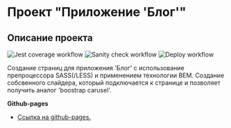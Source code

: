 # Проект "Приложение 'Блог'"

## Описание проекта

![Jest coverage workflow](https://github.com/Stern-Ritter/Weather-project/actions/workflows/coverage.yml/badge.svg)
![Sanity check workflow](https://github.com/Stern-Ritter/blog-application/actions/workflows/sanity-check.yml/badge.svg)
![Deploy workflow](https://github.com/Stern-Ritter/blog-application/actions/workflows/deploy.yml/badge.svg)

Создание страниц для приложения 'Блог' с использование препроцессора SASS(/LESS) и применением технологии BEM.
Создание собсвенного слайдера, который подключается к странице и позволяет получить аналог 'boostrap carusel'.

**Github-pages**

- [Ссылка на github-pages.](https://stern-ritter.github.io/blog-application/main.html)
